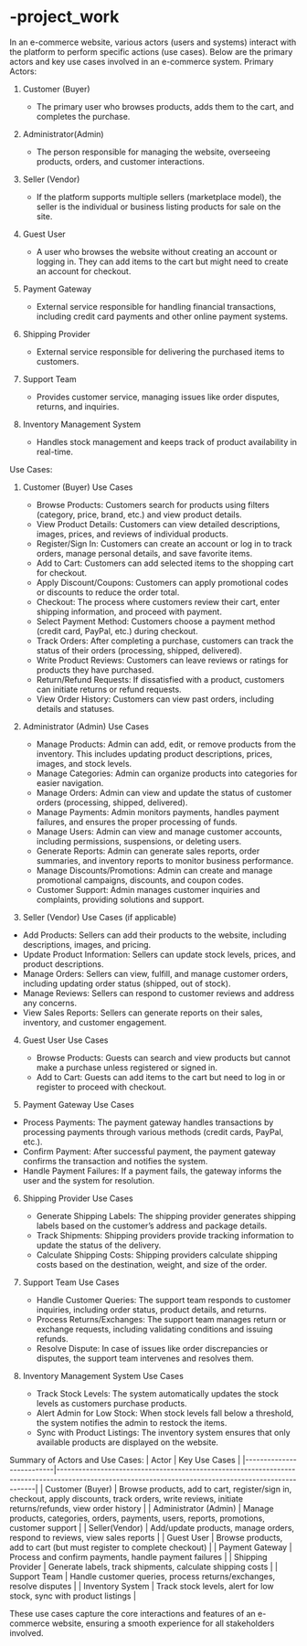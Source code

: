 # -project_work
In an e-commerce website, various actors (users and systems) interact with the platform to perform specific actions (use cases). Below are the primary actors and key use cases involved in an e-commerce system.
Primary Actors:
1. Customer (Buyer)
   - The primary user who browses products, adds them to the cart, and completes the purchase.
   
2. Administrator(Admin)
   - The person responsible for managing the website, overseeing products, orders, and customer interactions.

3. Seller (Vendor)
   - If the platform supports multiple sellers (marketplace model), the seller is the individual or business listing products for sale on the site.

4. Guest User
   - A user who browses the website without creating an account or logging in. They can add items to the cart but might need to create an account for checkout.

5. Payment Gateway
   - External service responsible for handling financial transactions, including credit card payments and other online payment systems.

6. Shipping Provider
   - External service responsible for delivering the purchased items to customers.

7. Support Team
   - Provides customer service, managing issues like order disputes, returns, and inquiries.

8. Inventory Management System
   - Handles stock management and keeps track of product availability in real-time.


Use Cases:

1. Customer (Buyer) Use Cases
   - Browse Products: Customers search for products using filters (category, price, brand, etc.) and view product details.
   - View Product Details: Customers can view detailed descriptions, images, prices, and reviews of individual products.
   - Register/Sign In: Customers can create an account or log in to track orders, manage personal details, and save favorite items.
   - Add to Cart: Customers can add selected items to the shopping cart for checkout.
   - Apply Discount/Coupons: Customers can apply promotional codes or discounts to reduce the order total.
   - Checkout: The process where customers review their cart, enter shipping information, and proceed with payment.
   - Select Payment Method: Customers choose a payment method (credit card, PayPal, etc.) during checkout.
   - Track Orders: After completing a purchase, customers can track the status of their orders (processing, shipped, delivered).
   - Write Product Reviews: Customers can leave reviews or ratings for products they have purchased.
   - Return/Refund Requests: If dissatisfied with a product, customers can initiate returns or refund requests.
   - View Order History: Customers can view past orders, including details and statuses.

2. Administrator (Admin) Use Cases
   - Manage Products: Admin can add, edit, or remove products from the inventory. This includes updating product descriptions, prices, images, and stock levels.
   - Manage Categories: Admin can organize products into categories for easier navigation.
   - Manage Orders: Admin can view and update the status of customer orders (processing, shipped, delivered).
   - Manage Payments: Admin monitors payments, handles payment failures, and ensures the proper processing of funds.
   - Manage Users: Admin can view and manage customer accounts, including permissions, suspensions, or deleting users.
   - Generate Reports: Admin can generate sales reports, order summaries, and inventory reports to monitor business performance.
   - Manage Discounts/Promotions: Admin can create and manage promotional campaigns, discounts, and coupon codes.
   - Customer Support: Admin manages customer inquiries and complaints, providing solutions and support.

 3. Seller (Vendor) Use Cases (if applicable)
   - Add Products: Sellers can add their products to the website, including descriptions, images, and pricing.
   - Update Product Information: Sellers can update stock levels, prices, and product descriptions.
   - Manage Orders: Sellers can view, fulfill, and manage customer orders, including updating order status (shipped, out of stock).
   - Manage Reviews: Sellers can respond to customer reviews and address any concerns.
   - View Sales Reports: Sellers can generate reports on their sales, inventory, and customer engagement.

4. Guest User Use Cases
   - Browse Products: Guests can search and view products but cannot make a purchase unless registered or signed in.
   - Add to Cart: Guests can add items to the cart but need to log in or register to proceed with checkout.

 5. Payment Gateway Use Cases
   - Process Payments: The payment gateway handles transactions by processing payments through various methods (credit cards, PayPal, etc.).
   - Confirm Payment: After successful payment, the payment gateway confirms the transaction and notifies the system.
   - Handle Payment Failures: If a payment fails, the gateway informs the user and the system for resolution.
   
6. Shipping Provider Use Cases
   - Generate Shipping Labels: The shipping provider generates shipping labels based on the customer’s address and package details.
   - Track Shipments: Shipping providers provide tracking information to update the status of the delivery.
   - Calculate Shipping Costs: Shipping providers calculate shipping costs based on the destination, weight, and size of the order.

7. Support Team Use Cases
   - Handle Customer Queries: The support team responds to customer inquiries, including order status, product details, and returns.
   - Process Returns/Exchanges: The support team manages return or exchange requests, including validating conditions and issuing refunds.
   - Resolve Dispute: In case of issues like order discrepancies or disputes, the support team intervenes and resolves them.

8. Inventory Management System Use Cases
   - Track Stock Levels: The system automatically updates the stock levels as customers purchase products.
   - Alert Admin for Low Stock: When stock levels fall below a threshold, the system notifies the admin to restock the items.
   - Sync with Product Listings: The inventory system ensures that only available products are displayed on the website.



Summary of Actors and Use Cases:
| Actor                | Key Use Cases                                                                                                                                     |
|--------------------------|------------------------------------------------------------------------------------------------------------------------------------------------------|
| Customer (Buyer)      | Browse products, add to cart, register/sign in, checkout, apply discounts, track orders, write reviews, initiate returns/refunds, view order history |
| Administrator (Admin) | Manage products, categories, orders, payments, users, reports, promotions, customer support                                                           |
| Seller(Vendor)       | Add/update products, manage orders, respond to reviews, view sales reports                                                                            |
| Guest User            | Browse products, add to cart (but must register to complete checkout)                                                                               |
| Payment Gateway      | Process and confirm payments, handle payment failures                                                                                               |
| Shipping Provider   | Generate labels, track shipments, calculate shipping costs                                                                                          |
| Support Team          | Handle customer queries, process returns/exchanges, resolve disputes                                                                                |
| Inventory System      | Track stock levels, alert for low stock, sync with product listings                                                                                 |

These use cases capture the core interactions and features of an e-commerce website, ensuring a smooth experience for all stakeholders involved.
